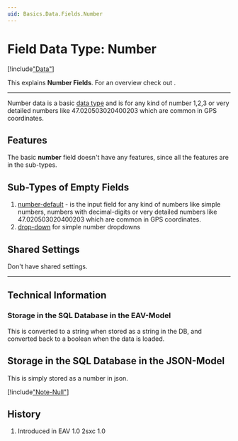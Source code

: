 ```yaml
---
uid: Basics.Data.Fields.Number
---
```


# Field Data Type: Number

[!include["Data"](~/basics/data/_shared-content-types.md)]

This explains **Number Fields**. For an overview check out [](xref:Basics.Data.Index).

---

Number data is a basic [data type](xref:Basics.Data.Fields.Index) and is for any kind of number 1,2,3 or very detailed numbers like 47.020503020400203 which are common in GPS coordinates. 


## Features

The basic **number** field doesn't have any features, since all the features are in the sub-types. 

## Sub-Types of Empty Fields

1. [number-default](xref:Basics.Data.Fields.Number-Default) - is the input field for any kind of numbers like simple numbers, numbers with decimal-digits or very detailed numbers like 47.020503020400203 which are common in GPS coordinates.
1. [drop-down](xref:Basics.Data.Fields.Number-Dropdown) for simple number dropdowns

## Shared Settings

Don't have shared settings.


--- 

## Technical Information

### Storage in the SQL Database in the EAV-Model

This is converted to a string when stored as a string in the DB, and converted back to a boolean when the data is loaded. 

## Storage in the SQL Database in the JSON-Model

This is simply stored as a number in json.

[!include["Note-Null"](./notes-null.md)]

## History
1. Introduced in EAV 1.0 2sxc 1.0